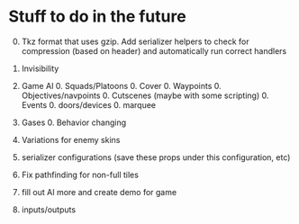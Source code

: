 
Stuff to do in the future
=========================

0. Tkz format that uses gzip. Add serializer helpers to check for compression (based on header) and automatically run correct handlers

0. Invisibility

0. Game AI
	0. Squads/Platoons
	0. Cover
	0. Waypoints
	0. Objectives/navpoints
	0. Cutscenes (maybe with some scripting)
	0. Events
	0. doors/devices
	0. marquee

0. Gases
	0. Behavior changing

0. Variations for enemy skins

0. serializer configurations (save these props under this configuration, etc)

0. Fix pathfinding for non-full tiles

0. fill out AI more and create demo for game

0. inputs/outputs